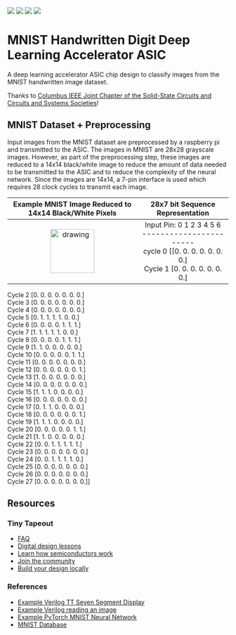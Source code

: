![](../../workflows/gds/badge.svg) ![](../../workflows/docs/badge.svg) ![](../../workflows/test/badge.svg) ![](../../workflows/fpga/badge.svg)

# MNIST Handwritten Digit Deep Learning Accelerator ASIC
A deep learning accelerator ASIC chip design to classify images from the MNIST handwritten image dataset.

Thanks to [Columbus IEEE Joint Chapter of the Solid-State Circuits and Circuits and Systems Societies](https://r2.ieee.org/columbus-ssccas/)!

## MNIST Dataset + Preprocessing
Input images from the MNIST dataset are preprocessed by a raspberry pi and transmitted to the ASIC. The images in MNIST are 28x28 grayscale images. However, as part of the preprocessing step, these images are reduced to a 14x14 black/white image to reduce the amount of data needed to be transmitted to the ASIC and to reduce the complexity of the neural network. Since the images are 14x14, a 7-pin interface is used which requires 28 clock cycles to transmit each image.

Example MNIST Image Reduced to 14x14 Black/White Pixels |  28x7 bit Sequence Representation
:-------------------------:|:-------------------------:
<img src="https://github.com/estods3/mnist_accelerator/blob/main/docs/real_image0.png" title="Example MNIST Image Reduced to 14x14 Black/White Pixels" alt="drawing" width="100"/> | Input Pin:  0  1  2  3  4  5  6<br>-----------------------<br>cycle 0   [[0. 0. 0. 0. 0. 0. 0.]<br>Cycle 1    [0. 0. 0. 0. 0. 0. 0.]<br>



Cycle 2    [0. 0. 0. 0. 0. 0. 0.]<br>
Cycle 3    [0. 0. 0. 0. 0. 0. 0.]<br>
Cycle 4    [0. 0. 0. 0. 0. 0. 0.]<br>
Cycle 5    [0. 1. 1. 1. 1. 0. 0.]<br>
Cycle 6    [0. 0. 0. 0. 1. 1. 1.]<br>
Cycle 7    [1. 1. 1. 1. 1. 0. 0.]<br>
Cycle 8    [0. 0. 0. 0. 1. 1. 1.]<br>
Cycle 9    [1. 1. 0. 0. 0. 0. 0.]<br>
Cycle 10   [0. 0. 0. 0. 0. 1. 1.]<br>
Cycle 11   [0. 0. 0. 0. 0. 0. 0.]<br>
Cycle 12   [0. 0. 0. 0. 0. 0. 1.]<br>
Cycle 13   [1. 0. 0. 0. 0. 0. 0.]<br>
Cycle 14   [0. 0. 0. 0. 0. 0. 0.]<br>
Cycle 15   [1. 1. 1. 0. 0. 0. 0.]<br>
Cycle 16   [0. 0. 0. 0. 0. 0. 0.]<br>
Cycle 17   [0. 1. 1. 0. 0. 0. 0.]<br>
Cycle 18   [0. 0. 0. 0. 0. 0. 1.]<br>
Cycle 19   [1. 1. 1. 0. 0. 0. 0.]<br>
Cycle 20   [0. 0. 0. 0. 0. 1. 1.]<br>
Cycle 21   [1. 1. 0. 0. 0. 0. 0.]<br>
Cycle 22   [0. 0. 1. 1. 1. 1. 1.]<br>
Cycle 23   [0. 0. 0. 0. 0. 0. 0.]<br>
Cycle 24   [0. 0. 1. 1. 1. 1. 0.]<br>
Cycle 25   [0. 0. 0. 0. 0. 0. 0.]<br>
Cycle 26   [0. 0. 0. 0. 0. 0. 0.]<br>
Cycle 27   [0. 0. 0. 0. 0. 0. 0.]]<br>


## Resources

### Tiny Tapeout
- [FAQ](https://tinytapeout.com/faq/)
- [Digital design lessons](https://tinytapeout.com/digital_design/)
- [Learn how semiconductors work](https://tinytapeout.com/siliwiz/)
- [Join the community](https://tinytapeout.com/discord)
- [Build your design locally](https://www.tinytapeout.com/guides/local-hardening/)

### References
- [Example Verilog TT Seven Segment Display](https://github.com/TinyTapeout/tt05-verilog-demo/blob/main/src/tt_um_seven_segment_seconds.v)
- [Example Verilog reading an image](https://www.edaboard.com/threads/reading-image-file-in-verilog.268155/)
- [Example PyTorch MNIST Neural Network](https://github.com/pytorch/examples/blob/main/mnist/main.py)
- [MNIST Database](https://www.kaggle.com/datasets/hojjatk/mnist-dataset)
